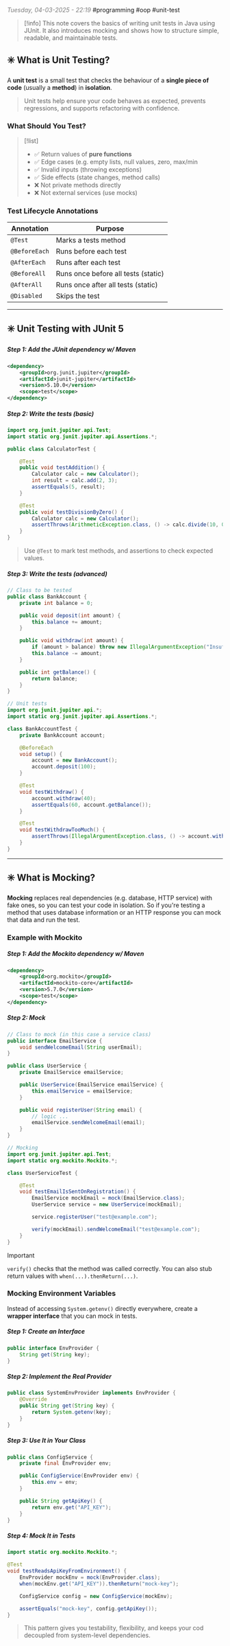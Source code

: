 <font color="#7f7f7f"><em>Tuesday, 04-03-2025 - 22:19</em></font>
#programming #oop #unit-test 

>[!info] 
>This note covers the basics of writing unit tests in Java using JUnit. It also introduces mocking and shows how to structure simple, readable, and maintainable tests.

## ✳️ What is Unit Testing?

A **unit test** is a small test that checks the behaviour of a **single piece of code** (usually a **method**) in **isolation**.

> Unit tests help ensure your code behaves as expected, prevents regressions, and supports refactoring with confidence.

### What Should You Test?

>[!list]
>- ✅ Return values of **pure functions**
>- ✅ Edge cases (e.g. empty lists, null values, zero, max/min
>- ✅ Invalid inputs (throwing exceptions)
>- ✅ Side effects (state changes, method calls)
>- ❌ Not private methods directly
>- ❌ Not external services (use mocks)

### Test Lifecycle Annotations

| Annotation    | Purpose                             |
| ------------- | ----------------------------------- |
| `@Test`       | Marks a tests method                |
| `@BeforeEach` | Runs before each test               |
| `@AfterEach`  | Runs after each test                |
| `@BeforeAll`  | Runs once before all tests (static) |
| `@AfterAll`   | Runs once after all tests (static)  |
| `@Disabled`   | Skips the test                      |

---
## ✳️ Unit Testing with JUnit 5

##### Step 1: Add the JUnit dependency w/ Maven
```xml
<dependency>
	<groupId>org.junit.jupiter</groupId>
	<artifactId>junit-jupiter</artifactId>
	<version>5.10.0</version>
	<scope>test</scope>
</dependency>
```

##### Step 2: Write the tests (basic)
```java
import org.junit.jupiter.api.Test;
import static org.junit.jupiter.api.Assertions.*;

public class CalculatorTest {

	@Test
	public void testAddition() {
		Calculator calc = new Calculator();
		int result = calc.add(2, 3);
		assertEquals(5, result);
	}

	@Test
	public void testDivisionByZero() {
		Calculator calc = new Calculator();
		assertThrows(ArithmeticException.class, () -> calc.divide(10, 0));
	}
}
```

> Use `@Test` to mark test methods, and assertions to check expected values.

##### Step 3: Write the tests (advanced)
```java
// Class to be tested
public class BankAccount {
	private int balance = 0;

	public void deposit(int amount) {
		this.balance += amount;
	}

	public void withdraw(int amount) {
		if (amount > balance) throw new IllegalArgumentException("Insufficient funds");
		this.balance -= amount;
	}

	public int getBalance() {
		return balance;
	}
}

// Unit tests
import org.junit.jupiter.api.*;
import static org.junit.jupiter.api.Assertions.*;

class BankAccountTest {
	private BankAccount account;

	@BeforeEach
	void setup() {
		account = new BankAccount();
		account.deposit(100);
	}

	@Test
	void testWithdraw() {
		account.withdraw(40);
		assertEquals(60, account.getBalance());
	}

	@Test
	void testWithdrawTooMuch() {
		assertThrows(IllegalArgumentException.class, () -> account.withdraw(150));
	}
}
```

---
## ✳️ What is Mocking?

**Mocking** replaces real dependencies (e.g. database, HTTP service) with fake ones, so you can test your code in isolation. So if you're testing a method that uses database information or an HTTP response you can mock that data and run the test.

### Example with Mockito

##### Step 1: Add the Mockito dependency w/ Maven
```xml
<dependency>
	<groupId>org.mockito</groupId>
	<artifactId>mockito-core</artifactId>
	<version>5.7.0</version>
	<scope>test</scope>
</dependency>
```

##### Step 2: Mock
```java
// Class to mock (in this case a service class)
public interface EmailService {
	void sendWelcomeEmail(String userEmail);
}

public class UserService {
	private EmailService emailService;

	public UserService(EmailService emailService) {
		this.emailService = emailService;
	}

	public void registerUser(String email) {
		// logic ...
		emailService.sendWelcomeEmail(email);
	}
}

// Mocking
import org.junit.jupiter.api.Test;
import static org.mockito.Mockito.*;

class UserServiceTest {

	@Test
	void testEmailIsSentOnRegistration() {
		EmailService mockEmail = mock(EmailService.class);
		UserService service = new UserService(mockEmail);

		service.registerUser("test@example.com");

		verify(mockEmail).sendWelcomeEmail("test@example.com");
	}
}
```

>[!important]
>`verify()` checks that the method was called correctly.
>You can also stub return values with `when(...).thenReturn(...)`.

### Mocking Environment Variables

Instead of accessing `System.getenv()` directly everywhere, create a **wrapper interface** that you can mock in tests.

##### Step 1: Create an Interface
```java
public interface EnvProvider {
	String get(String key);
}
```

##### Step 2: Implement the Real Provider
```java
public class SystemEnvProvider implements EnvProvider {
	@Override
	public String get(String key) {
		return System.getenv(key);
	}
}
```

##### Step 3: Use It in Your Class
```java
public class ConfigService {
	private final EnvProvider env;

	public ConfigService(EnvProvider env) {
		this.env = env;
	}

	public String getApiKey() {
		return env.get("API_KEY");
	}
}
```

##### Step 4: Mock It in Tests
```java
import static org.mockito.Mockito.*;

@Test
void testReadsApiKeyFromEnvironment() {
	EnvProvider mockEnv = mock(EnvProvider.class);
	when(mockEnv.get("API_KEY")).thenReturn("mock-key");

	ConfigService config = new ConfigService(mockEnv);

	assertEquals("mock-key", config.getApiKey());
}
```

>  This pattern gives you testability, flexibility, and keeps your cod decoupled from system-level dependencies.

